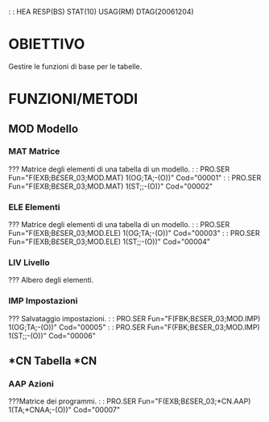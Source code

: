  :  : HEA RESP(BS) STAT(10) USAG(RM) DTAG(20061204)

# OBIETTIVO
Gestire le funzioni di base per le tabelle.

# FUNZIONI/METODI

## MOD Modello
### MAT Matrice
??? Matrice degli elementi di una tabella di un modello.
 :  : PRO.SER Fun="F(EXB;B£SER_03;MOD.MAT) 1(OG;TA;-(O))" Cod="00001"
 :  : PRO.SER Fun="F(EXB;B£SER_03;MOD.MAT) 1(ST;;-(O))" Cod="00002"
### ELE Elementi
??? Matrice degli elementi di una tabella di un modello.
 :  : PRO.SER Fun="F(EXB;B£SER_03;MOD.ELE) 1(OG;TA;-(O))" Cod="00003"
 :  : PRO.SER Fun="F(EXB;B£SER_03;MOD.ELE) 1(ST;;-(O))" Cod="00004"
### LIV Livello
??? Albero degli elementi.
### IMP Impostazioni
??? Salvataggio impostazioni.
 :  : PRO.SER Fun="F(FBK;B£SER_03;MOD.IMP) 1(OG;TA;-(O))" Cod="00005"
 :  : PRO.SER Fun="F(FBK;B£SER_03;MOD.IMP) 1(ST;;-(O))" Cod="00006"

## \*CN Tabella \*CN
### AAP Azioni
???Matrice dei programmi.
 :  : PRO.SER Fun="F(EXB;B£SER_03;\*CN.AAP) 1(TA;\*CNAA;-(O))" Cod="00007"
